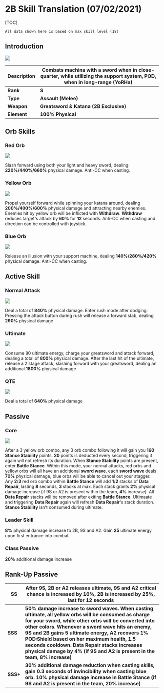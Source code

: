 # 2B Skill Translation (07/02/2021)

[TOC]

```
All data shown here is based on max skill level (18)
```



## Introduction

![](https://patchwiki.biligame.com/images/zspms/thumb/b/b2/2vsn4shfa7mnxoe88kmherij0m616h1.png/300px-%E8%A7%92%E8%89%B2_%E5%B0%BC%E5%B0%94_2B_%E7%AB%8B%E7%BB%98.png)

| Description | Combats machina with a sword when in close-quarter, while utilizing the support system, POD, when in long-range (YoRHa) |
| :---------- | ------------------------------------------------------------ |
| **Rank**    | **S**                                                        |
| **Type**    | **Assault (Melee)**                                          |
| **Weapon**  | **Greatsword & Katana (2B Exclusive)**                       |
| **Element** | **100% Physical**                                            |



## Orb Skills

### Red Orb

![](https://cdn.discordapp.com/attachments/781334106830536715/807870716681650196/85ffdda03a04f65d.gif)

Slash forward using both your light and heavy sword, dealing **220%/440%/660%** physical damage. Anti-CC when casting.

### Yellow Orb

![](https://cdn.discordapp.com/attachments/781334106830536715/807885490958368808/-.gif)

Propel yourself forward while spinning your katana around, dealing **200%/400%/600%** physical damage and attracting nearby enemies. Enemies hit by yellow orb will be inflicted with **Withdraw**. **Withdraw** reduces target's attack by **60%** for **12** seconds. Anti-CC when casting and direction can be controlled with joystick.

### Blue Orb

![](https://cdn.discordapp.com/attachments/781334106830536715/807870718024351744/R020--.gif)

Release an illusion with your support machine, dealing **140%/280%/420%** physical damage. Anti-CC when casting.



## Active Skill

### Normal Attack

![](https://cdn.discordapp.com/attachments/781334106830536715/807870989462798407/59b2f974c2499c1a.gif)

Deal a total of **840%** physical damage. Enter rush mode after dodging. Pressing the attack button during rush will release a forward stab, dealing **290%** physical damage

### Ultimate

![](https://cdn.discordapp.com/attachments/781334106830536715/807870458484883476/-.gif)

Consume 80 ultimate energy, charge your greatsword and attack forward, dealing a total of **800%** physical damage. After the last hit of the ultimate, release a 2 stage attack, slashing forward with your greatsword, dealing an additional **1800%** physical damage

### QTE

![](https://cdn.discordapp.com/attachments/790884456213905439/807854323219693568/123.gif)

Deal a total of **640%** physical damage



## Passive

### Core

![](https://cdn.discordapp.com/attachments/781334106830536715/807869977985286174/-.gif)

After a 3 yellow orb combo, any 3 orb combo following it will gain you **160 Stance Stability** points. **20** points is deducted every second, triggering it again will not refresh its duration. When **Stance Stability** points are present, enter **Battle Stance**. Within this mode, your normal attacks, red orbs and yellow orbs will all have an additional **sword wave**, each **sword wave** deals **70%** physical damage, blue orbs will be able to cancel out your stagger. Any **2**/**3** red orb combo within **Battle Stance** will add **1**/**2** stacks of **Data Repair**, lasting **8** seconds, **3** stacks at max. Each stack grants **2%** physical damage increase (if 9S or A2 is present within the team, **4%** increase). All **Data Repair** stacks will be removed after exiting **Battle Stance**. Ultimaate and triggering **Data Repair** again will refresh **Data Repair**'s stack duration. **Stance Stability** isn't consumed during ultimate.

### Leader Skill

**8%** physical damage increase to 2B, 9S and A2. Gain **25** ultimate energy upon first entrance into combat

### Class Passive

**20%** additional damage increase



## Rank-Up Passive

| SS       | After 9S, 2B or A2 releases ultimate, 9S and A2 critical chance is increased by 10%, 2B is increased by 25%, last for 12 seconds |
| -------- | ------------------------------------------------------------ |
| **SSS**  | **50% damage increase to sword waves. When casting ultimate, all yellow orbs will be consumed as charge for your sword, while other orbs will be converted into other colors. Whenever a sword wave hits an enemy, 9S and 2B gains 5 ultimate energy, A2 recovers 1% POD:Shield based on her maximum health, 1.5 seconds cooldown. Data Repair stacks increases physical damage by 4% (if 9S and A2 is present in the team, 8% increase)** |
| **SSS+** | **30% additional damage reduction when casting skills, gain 0.3 seconds of invincibility when casting blue orb. 10% physical damage increase in Battle Stance (if 9S and A2 is present in the team, 20% increase)** |





